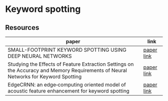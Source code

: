 # Keyword spotting

## Resources

|paper|link|
|-|-|
|SMALL-FOOTPRINT KEYWORD SPOTTING USING DEEP NEURAL NETWORKS|[paper link](gitlab.com/KoushikSahu/keyword-spotting/blob/main/research-papers/42537.pdf)|
|Studying the Effects of Feature Extraction Settings on the Accuracy and Memory Requirements of Neural Networks for Keyword Spotting|[paper link](gitlab.com/KoushikSahu/keyword-spotting/blob/main/research-papers/KeywordSpotting_Settings.pdf)|
|EdgeCRNN: an edge‑computing oriented model of acoustic feature enhancement for keyword spotting|[paper link](gitlab.com/KoushikSahu/keyword-spotting/blob/main/research-papers/Wei2021_Article_EdgeCRNNAnEdge-computingOrient.pdf)|

